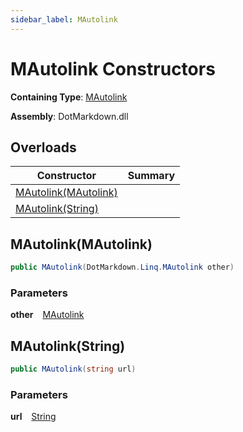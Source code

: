 ```yaml
---
sidebar_label: MAutolink
---
```


# MAutolink Constructors

**Containing Type**: [MAutolink](../index.md)

**Assembly**: DotMarkdown\.dll

## Overloads

| Constructor | Summary |
| ----------- | ------- |
| [MAutolink(MAutolink)](#697466433) | |
| [MAutolink(String)](#3122736964) | |

<a id="697466433"></a>

## MAutolink\(MAutolink\) 

```csharp
public MAutolink(DotMarkdown.Linq.MAutolink other)
```

### Parameters

**other** &ensp; [MAutolink](../index.md)<a id="3122736964"></a>

## MAutolink\(String\) 

```csharp
public MAutolink(string url)
```

### Parameters

**url** &ensp; [String](https://docs.microsoft.com/en-us/dotnet/api/system.string)